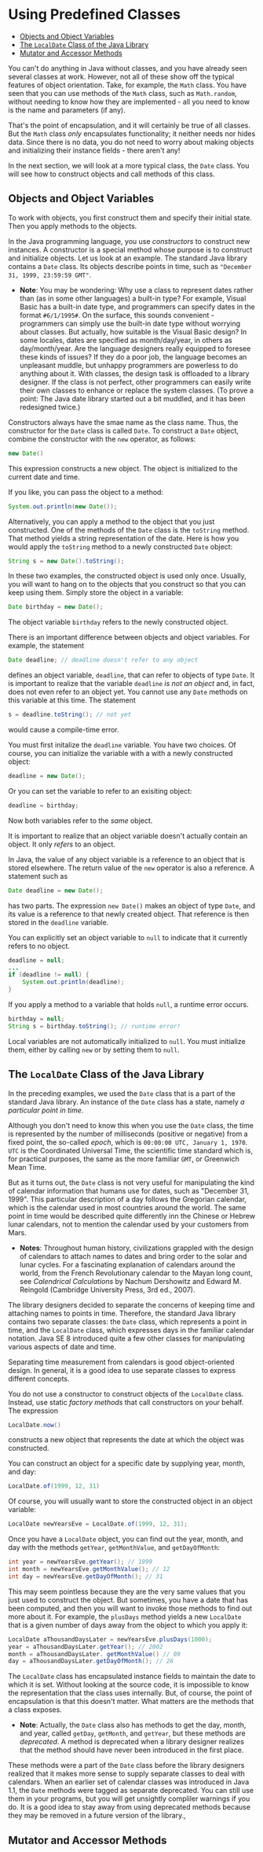 # Using Predefined Classes

- [Objects and Object Variables](#objects-and-object-variables)
- [The `LocalDate` Class of the Java Library](#the-localdate-class-of-the-java-library)
- [Mutator and Accessor Methods](#mutator-and-accessor-methods)

You can't do anything in Java without classes, and you have already seen several classes at work. However, not all of these show off the typical features of object orientation. Take, for example, the `Math` class. You have seen that you can use methods of the `Math` class, such as `Math.random`, without needing to know how they are implemented - all you need to know is the name and parameters (if any).

That's the point of encapsulation, and it will certainly be true of all classes. But the `Math` class _only_ encapsulates functionality; it neither needs nor hides data. Since there is no data, you do not need to worry about making objects and initializing their instance fields - there aren't any!

In the next section, we will look at a more typical class, the `Date` class. You will see how to construct objects and call methods of this class.

## Objects and Object Variables

To work with objects, you first construct them and specify their initial state. Then you apply methods to the objects.

In the Java programming language, you use _constructors_ to construct new instances. A constructor is a special method whose purpose is to construct and initialize objects. Let us look at an example. The standard Java library contains a `Date` class. Its objects describe points in time, such as `"December 31, 1999, 23:59:59 GMT"`.

- **Note**: You may be wondering: Why use a class to represent dates rather than (as in some other languages) a built-in type? For example, Visual Basic has a built-in date type, and programmers can specify dates in the format `#6/1/1995#`. On the surface, this sounds convenient - programmers can simply use the built-in date type without worrying about classes. But actually, how suitable is the Visual Basic design? In some locales, dates are specified as month/day/year, in others as day/month/year. Are the language designers really equipped to foresee these kinds of issues? If they do a poor job, the language becomes an unpleasant muddle, but unhappy programmers are powerless to do anything about it. With classes, the design task is offloaded to a library designer. If the class is not perfect, other programmers can easily write their own classes to enhance or replace the system classes. (To prove a point: The Java date library started out a bit muddled, and it has been redesigned twice.)

Constructors always have the smae name as the class name. Thus, the constructor for the `Date` class is called `Date`. To construct a `Date` object, combine the constructor with the `new` operator, as follows:

```Java
new Date()
```

This expression constructs a new object. The object is initialized to the current date and time.

If you like, you can pass the object to a method:

```Java
System.out.println(new Date());
```

Alternatively, you can apply a method to the object that you just constructed. One of the methods of the `Date` class is the `toString` method. That method yields a string representation of the date. Here is how you would apply the `toString` method to a newly constructed `Date` object:

```Java
String s = new Date().toString();
```

In these two examples, the constructed object is used only once. Usually, you will want to hang on to the objects that you construct so that you can keep using them. Simply store the object in a variable:

```Java
Date birthday = new Date();
```

The object variable `birthday` refers to the newly constructed object.

There is an important difference between objects and object variables. For example, the statement

```Java
Date deadline; // deadline doesn't refer to any object
```

defines an object variable, `deadline`, that can refer to objects of type `Date`. It is important to realize that the variable `deadline` _is not an object_ and, in fact, does not even refer to an object yet. You cannot use any `Date` methods on this variable at this time. The statement

```Java
s = deadline.toString(); // not yet
```

would cause a compile-time error.

You must first initalize the `deadline` variable. You have two choices. Of course, you can initialize the variable with a with a newly constructed object:

```Java
deadline = new Date();
```

Or you can set the variable to refer to an exisiting object:

```Java
deadline = birthday;
```

Now both variables refer to the _same_ object.

It is important to realize that an object variable doesn't actually contain an object. It only _refers_ to an object.

In Java, the value of any object variable is a reference to an object that is stored elsewhere. The return value of the `new` operator is also a reference. A statement such as

```Java
Date deadline = new Date();
```

has two parts. The expression `new Date()` makes an object of type `Date`, and its value is a reference to that newly created object. That reference is then stored in the `deadline` variable.

You can explicitly set an object variable to `null` to indicate that it currently refers to no object.

```Java
deadline = null;
...
if (deadline != null) {
    System.out.println(deadline);
}
```

If you apply a method to a variable that holds `null`, a runtime error occurs.

```Java
birthday = null;
String s = birthday.toString(); // runtime error!
```

Local variables are not automatically initialized to `null`. You must initialize them, either by calling `new` or by setting them to `null`.

## The `LocalDate` Class of the Java Library

In the preceding examples, we used the `Date` class that is a part of the standard Java library. An instance of the `Date` class has a state, namely _a particular point in time_.

Although you don't need to know this when you use the `Date` class, the time is represented by the number of milliseconds (positive or negative) from a fixed point, the so-called _epoch_, which is `00:00:00 UTC, January 1, 1970`. `UTC` is the Coordinated Universal Time, the scientific time standard which is, for practical purposes, the same as the more familiar `GMT`, or Greenwich Mean Time.

But as it turns out, the `Date` class is not very useful for manipulating the kind of calendar information that humans use for dates, such as "December 31, 1999". This particular description of a day follows the Gregorian calendar, which is the calendar used in most countries around the world. The same point in time would be described quite differently inn the Chinese or Hebrew lunar calendars, not to mention the calendar used by your customers from Mars.

- **Notes**: Throughout human history, civilizations grappled with the design of calendars to attach names to dates and bring order to the solar and lunar cycles. For a fascinating explanation of calendars around the world, from the French Revolutionary calendar to the Mayan long count, see _Calendrical Calculations_ by Nachum Dershowitz and Edward M. Reingold (Cambridge University Press, 3rd ed., 2007).

The library designers decided to separate the concerns of keeping time and attaching names to points in time. Therefore, the standard Java library contains two separate classes: the `Date` class, which represents a point in time, and the `LocalDate` class, which expresses days in the familiar calendar notation. Java SE 8 introduced quite a few other classes for manipulating various aspects of date and time.

Separating time measurement from calendars is good object-oriented design. In general, it is a good idea to use separate classes to express different concepts.

You do not use a constructor to construct objects of the `LocalDate` class. Instead, use static _factory methods_ that call constructors on your behalf. The expression

```Java
LocalDate.now()
```

constructs a new object that represents the date at which the object was constructed.

You can construct an object for a specific date by supplying year, month, and day:

```Java
LocalDate.of(1999, 12, 31)
```

Of course, you will usually want to store the constructed object in an object variable:

```Java
LocalDate newYearsEve = LocalDate.of(1999, 12, 31);
```

Once you have a `LocalDate` object, you can find out the year, month, and day with the methods `getYear`, `getMonthValue`, and `getDayOfMonth`:

```Java
int year = newYearsEve.getYear(); // 1999
int month = newYearsEve.getMonthValue(); // 12
int day = newYearsEve.getDayOfMonth(); // 31
```

This may seem pointless because they are the very same values that you just used to construct the object. But sometimes, you have a date that has been computed, and then you will want to invoke those methods to find out more about it. For example, the `plusDays` method yields a new `LocalDate` that is a given number of days away from the object to which you apply it:

```Java
LocalDate aThousandDaysLater = newYearsEve.plusDays(1000);
year = aThousandDaysLater.getYear(); // 2002
month = aThousandDaysLater. getMonthValue() // 09
day = aThousandDaysLater.getDayOfMonth(); // 26
```

The `LocalDate` class has encapsulated instance fields to maintain the date to which it is set. Without looking at the source code, it is impossible to know the representation that the class uses internally. But, of course, the point of encapsulation is that this doesn't matter. What matters are the methods that a class exposes.

- **Note**: Actually, the `Date` class also has methods to get the day, month, and year, called `getDay`, `getMonth`, and `getYear`, but these methods are _deprecated_. A method is deprecated when a library designer realizes that the method should have never been introduced in the first place.

These methods were a part of the `Date` class before the library designers realized that it makes more sense to supply separate classes to deal with calendars. When an earlier set of calendar classes was introduced in Java 1.1, the `Date` methods were tagged as separate deprecated. You can still use them in your programs, but you will get unsightly compliler warnings if you do. It is a good idea to stay away from using deprecated methods because they may be removed in a future version of the library.,

## Mutator and Accessor Methods

